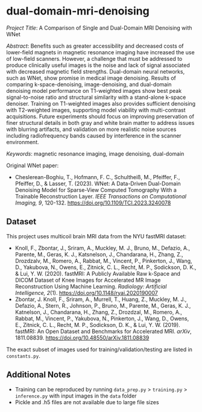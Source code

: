 # dual-domain-mri-denoising

*Project Title*: A Comparison of Single and Dual-Domain MRI Denoising with WNet

*Abstract*: Benefits such as greater accessibility and decreased costs of lower-field magnets in magnetic resonance imaging have increased the use of low-field scanners. However, a challenge that must be addressed to produce clinically useful images is the noise and lack of signal associated with decreased magnetic field strengths. Dual-domain neural networks, such as WNet, show promise in medical image denoising. Results of comparing k-space-denoising, image-denoising, and dual-domain denoising model performance on T1-weighted images show best peak signal-to-noise ratio and structural similarity with a stand-alone k-space denoiser. Training on T1-weighted images also provides sufficient denoising with T2-weighted images, supporting model viability with multi-contrast acquisitions. Future experiments should focus on improving preservation of finer structural details in both gray and white brain matter to address issues with blurring artifacts, and validation on more realistic noise sources including radiofrequency bands caused by interference in the scanner environment.

*Keywords*: magnetic resonance imaging, image denoising, dual-domain 

Original WNet paper:
- Cheslerean-Boghiu, T., Hofmann, F. C., Schultheiß, M., Pfeiffer, F., Pfeiffer, D., & Lasser, T. (2023). 
WNet: A Data-Driven Dual-Domain Denoising Model for Sparse-View Computed Tomography With a Trainable Reconstruction Layer. *IEEE Transactions on Computational Imaging, 9*, 120-132. https://doi.org/10.1109/TCI.2023.3240078 

## Dataset

This project uses multicoil brain MRI data from the NYU fastMRI dataset:

- Knoll, F., Zbontar, J., Sriram, A., Muckley, M. J., Bruno, M., Defazio, A., Parente, M., Geras, K. J., Katsnelson, J., Chandarana, H., Zhang, Z., Drozdzalv, M., Romero, A., Rabbat, M., Vincent, P., Pinkerton, J., Wang, D., Yakubova, N., Owens, E., Zitnick, C. L., Recht, M. P., Sodickson, D. K., & Lui, Y. W. (2020). fastMRI: A Publicly Available Raw k-Space and DICOM Dataset of Knee Images for Accelerated MR Image Reconstruction Using Machine Learning. *Radiology: Artificial Intelligence, 2*(1). https://doi.org/10.1148/ryai.2020190007 
- Zbontar, J. Knoll, F., Sriram, A., Murrell, T., Huang, Z., Muckley, M. J., Defazio, A., Stern, R., Johnson, P., Bruno, M., Parente, M., Geras, K. J., Katnelson, J., Chandarana, H., Zhang, Z., Drozdzal, M., Romero, A., Rabbat, M., Vincent, P., Yakubova, N., Pinkerton, J., Wang, D., Owens, E., Zitnick, C. L., Recht, M. P., Sodickson, D. K., & Lui, Y. W. (2019). fastMRI: An Open Dataset and Benchmarks for Accelerated MRI. *arXiv*, 1811.08839. https://doi.org/10.48550/arXiv.1811.08839 

The exact subset of images used for training/validation/testing are listed in `constants.py`.

## Additional Notes
- Training can be reproduced by running `data_prep.py` > `training.py` > `inference.py` with input images in the `data` folder
- Pickle and .h5 files are not available due to large file sizes
